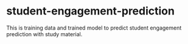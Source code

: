 # student-engagement-prediction
This is training data and trained model to predict student engagement prediction with study material.
